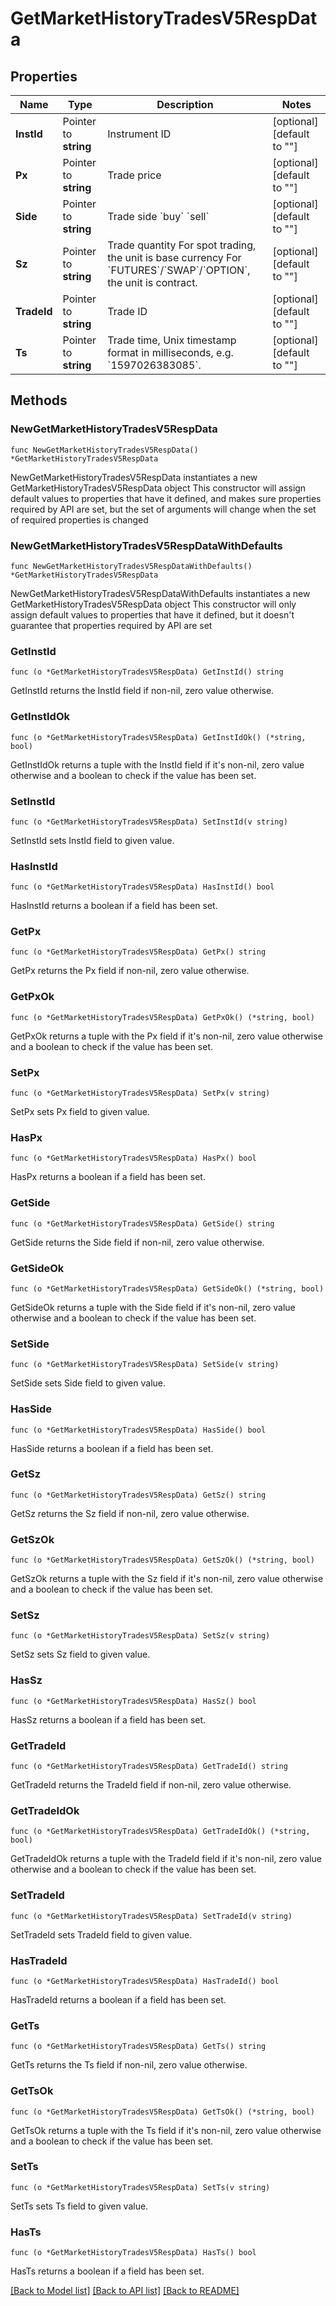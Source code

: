 # GetMarketHistoryTradesV5RespData

## Properties

Name | Type | Description | Notes
------------ | ------------- | ------------- | -------------
**InstId** | Pointer to **string** | Instrument ID | [optional] [default to ""]
**Px** | Pointer to **string** | Trade price | [optional] [default to ""]
**Side** | Pointer to **string** | Trade side   &#x60;buy&#x60;    &#x60;sell&#x60; | [optional] [default to ""]
**Sz** | Pointer to **string** | Trade quantity   For spot trading, the unit is base currency  For &#x60;FUTURES&#x60;/&#x60;SWAP&#x60;/&#x60;OPTION&#x60;, the unit is contract. | [optional] [default to ""]
**TradeId** | Pointer to **string** | Trade ID | [optional] [default to ""]
**Ts** | Pointer to **string** | Trade time, Unix timestamp format in milliseconds, e.g. &#x60;1597026383085&#x60;. | [optional] [default to ""]

## Methods

### NewGetMarketHistoryTradesV5RespData

`func NewGetMarketHistoryTradesV5RespData() *GetMarketHistoryTradesV5RespData`

NewGetMarketHistoryTradesV5RespData instantiates a new GetMarketHistoryTradesV5RespData object
This constructor will assign default values to properties that have it defined,
and makes sure properties required by API are set, but the set of arguments
will change when the set of required properties is changed

### NewGetMarketHistoryTradesV5RespDataWithDefaults

`func NewGetMarketHistoryTradesV5RespDataWithDefaults() *GetMarketHistoryTradesV5RespData`

NewGetMarketHistoryTradesV5RespDataWithDefaults instantiates a new GetMarketHistoryTradesV5RespData object
This constructor will only assign default values to properties that have it defined,
but it doesn't guarantee that properties required by API are set

### GetInstId

`func (o *GetMarketHistoryTradesV5RespData) GetInstId() string`

GetInstId returns the InstId field if non-nil, zero value otherwise.

### GetInstIdOk

`func (o *GetMarketHistoryTradesV5RespData) GetInstIdOk() (*string, bool)`

GetInstIdOk returns a tuple with the InstId field if it's non-nil, zero value otherwise
and a boolean to check if the value has been set.

### SetInstId

`func (o *GetMarketHistoryTradesV5RespData) SetInstId(v string)`

SetInstId sets InstId field to given value.

### HasInstId

`func (o *GetMarketHistoryTradesV5RespData) HasInstId() bool`

HasInstId returns a boolean if a field has been set.

### GetPx

`func (o *GetMarketHistoryTradesV5RespData) GetPx() string`

GetPx returns the Px field if non-nil, zero value otherwise.

### GetPxOk

`func (o *GetMarketHistoryTradesV5RespData) GetPxOk() (*string, bool)`

GetPxOk returns a tuple with the Px field if it's non-nil, zero value otherwise
and a boolean to check if the value has been set.

### SetPx

`func (o *GetMarketHistoryTradesV5RespData) SetPx(v string)`

SetPx sets Px field to given value.

### HasPx

`func (o *GetMarketHistoryTradesV5RespData) HasPx() bool`

HasPx returns a boolean if a field has been set.

### GetSide

`func (o *GetMarketHistoryTradesV5RespData) GetSide() string`

GetSide returns the Side field if non-nil, zero value otherwise.

### GetSideOk

`func (o *GetMarketHistoryTradesV5RespData) GetSideOk() (*string, bool)`

GetSideOk returns a tuple with the Side field if it's non-nil, zero value otherwise
and a boolean to check if the value has been set.

### SetSide

`func (o *GetMarketHistoryTradesV5RespData) SetSide(v string)`

SetSide sets Side field to given value.

### HasSide

`func (o *GetMarketHistoryTradesV5RespData) HasSide() bool`

HasSide returns a boolean if a field has been set.

### GetSz

`func (o *GetMarketHistoryTradesV5RespData) GetSz() string`

GetSz returns the Sz field if non-nil, zero value otherwise.

### GetSzOk

`func (o *GetMarketHistoryTradesV5RespData) GetSzOk() (*string, bool)`

GetSzOk returns a tuple with the Sz field if it's non-nil, zero value otherwise
and a boolean to check if the value has been set.

### SetSz

`func (o *GetMarketHistoryTradesV5RespData) SetSz(v string)`

SetSz sets Sz field to given value.

### HasSz

`func (o *GetMarketHistoryTradesV5RespData) HasSz() bool`

HasSz returns a boolean if a field has been set.

### GetTradeId

`func (o *GetMarketHistoryTradesV5RespData) GetTradeId() string`

GetTradeId returns the TradeId field if non-nil, zero value otherwise.

### GetTradeIdOk

`func (o *GetMarketHistoryTradesV5RespData) GetTradeIdOk() (*string, bool)`

GetTradeIdOk returns a tuple with the TradeId field if it's non-nil, zero value otherwise
and a boolean to check if the value has been set.

### SetTradeId

`func (o *GetMarketHistoryTradesV5RespData) SetTradeId(v string)`

SetTradeId sets TradeId field to given value.

### HasTradeId

`func (o *GetMarketHistoryTradesV5RespData) HasTradeId() bool`

HasTradeId returns a boolean if a field has been set.

### GetTs

`func (o *GetMarketHistoryTradesV5RespData) GetTs() string`

GetTs returns the Ts field if non-nil, zero value otherwise.

### GetTsOk

`func (o *GetMarketHistoryTradesV5RespData) GetTsOk() (*string, bool)`

GetTsOk returns a tuple with the Ts field if it's non-nil, zero value otherwise
and a boolean to check if the value has been set.

### SetTs

`func (o *GetMarketHistoryTradesV5RespData) SetTs(v string)`

SetTs sets Ts field to given value.

### HasTs

`func (o *GetMarketHistoryTradesV5RespData) HasTs() bool`

HasTs returns a boolean if a field has been set.


[[Back to Model list]](../README.md#documentation-for-models) [[Back to API list]](../README.md#documentation-for-api-endpoints) [[Back to README]](../README.md)


